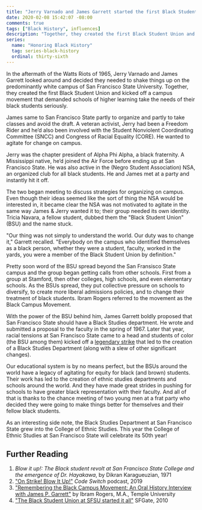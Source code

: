 ```yaml
---
title: "Jerry Varnado and James Garrett started the first Black Student Union"
date: 2020-02-08 15:42:07 -08:00
comments: true
tags: ["Black History", influences]
description: "Together, they created the first Black Student Union and kicked off a campus movement that demanded schools of higher learning make themselves more welcoming and supportive of their black students."
series:
  name: "Honoring Black History"
  tag: series-black-history
  ordinal: thirty-sixth
---
```


In the aftermath of the Watts Riots of 1965, Jerry Varnado and James Garrett looked around and decided they needed to shake things up on the predominantly white campus of San Francisco State University. Together, they created the first Black Student Union and kicked off a campus movement that demanded schools of higher learning take the needs of their black students seriously.

<!-- more -->

James same to San Francisco State partly to organize and partly to take classes and avoid the draft. A veteran activist, Jerry had been a Freedom Rider and he’d also been involved with the Student Nonviolent Coordinating Committee (SNCC) and  Congress of Racial Equality (CORE). He wanted to agitate for change on campus.

Jerry was the chapter president of Alpha Phi Alpha, a black fraternity. A Mississippi native, he’d joined the Air Force before ending up at San Francisco State. He was also active in the (Negro Student Association) NSA, an organized club for all black students. He and James met at a party and instantly hit it off.

The two began meeting to discuss strategies for organizing on campus. Even though their ideas seemed like the sort of thing the NSA would be interested in, it became clear the NSA was not motivated to agitate in the same way James & Jerry wanted it to; their group needed its own identity. Tricia Navara, a fellow student, dubbed them the "Black Student Union" (BSU) and the name stuck.

"Our thing was not simply to understand the world. Our duty was to change it," Garrett recalled. "Everybody on the campus who identified themselves as a black person, whether they were a student, faculty, worked in the yards, you were a member of the Black Student Union by definition."

Pretty soon word of the BSU spread beyond the San Fransisco State campus and the group began getting calls from other schools. First from a group at Stamford, then other colleges, high schools, and even elementary schools. As the BSUs spread, they put collective pressure on schools to diversify, to create more liberal admissions policies, and to change their treatment of black students. Ibram Rogers referred to the movement as the Black Campus Movement.

With the power of the BSU behind him, James Garrett boldly proposed that San Francisco State should have a Black Studies department. He wrote and submitted a proposal to the faculty in the spring of 1967. Later that year, racial tensions at San Francisco State came to a head and students of color (the BSU among them) kicked off a [legendary strike](https://wikipedia.org/wiki/Third_World_Liberation_Front_strikes_of_1968) that led to the creation of a Black Studies Department (along with a slew of other significant changes).

Our educational system is by no means perfect, but the BSUs around the world have a legacy of agitating for equity for black (and brown) students. Their work has led to the creation of ethnic studies departments and schools around the world. And they have made great strides in pushing for schools to have greater black representation with their faculty. And all of that is thanks to the chance meeting of two young men at a frat party who decided they were going to make things better for themselves and their fellow black students.

As an interesting side note, the Black Studies Department at San Francisco State grew into the College of Ethnic Studies. This year the College of Ethnic Studies  at San Francisco State will celebrate its 50th year!

## Further Reading

1. <cite>Blow it up!: The Black student revolt at San Francisco State College and the emergence of Dr. Hayakawa</cite>, by  Dikran Karagueuzian, 1971
2. ["On Strike! Blow It Up!"](https://www.npr.org/2019/03/20/704988020/-on-strike-blow-it-up) <cite>Code Switch</cite> podcast, 2019
3. ["Remembering the Black Campus Movement: An Oral History Interview with James P. Garrett"](http://www.jpanafrican.org/docs/vol2no10/2.10_Remembering_the_Black_Campus_Movement.pdf) by Ibram Rogers, M.A., Temple University
4. ["The Black Student Union at SFSU started it all"](https://www.sfgate.com/news/article/The-Black-Student-Union-at-SFSU-started-it-all-3274175.php) SFGate, 2010